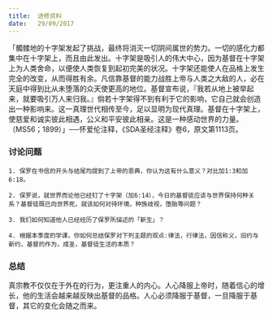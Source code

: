 ```yaml
---
title:  进修资料
date:   29/09/2017
---
```


「髑髅地的十字架发起了挑战，最终将消灭一切阴间属世的势力。一切的感化力都集中在十字架上，而且由此发出。十字架是吸引人的伟大中心，因为基督在十字架上为人类舍命，以便使人类恢复到起初完美的状况。十字架还能使人在品格上发生完全的改变，从而得胜有余。凡信靠基督的能力战胜上帝与人类之大敌的人，必在天庭中得到比从未堕落的众天使更高的地位。基督宣布说，『我若从地上被举起来，就要吸引万人来归我。』倘若十字架得不到有利于它的影响，它自己就会创造出一种影响来。这一真理世代相传至今，足以显明为现代真理。基督在十字架上，使慈爱和诚实彼此相遇，公义和平安彼此相亲。这是一种感动世界的力量。（MS56；1899）」──怀爱伦注释，《SDA圣经注释》卷6，原文第1113页。

### 讨论问题

`1. 保罗在书信的开头与结尾均提到了上帝的恩典，你认为这有什么意义？对比加1:3和加6:18。`

`2. 保罗说，就世界而论他已经钉了十字架（加6:14），今日的基督徒应该与世界保持何种关系？基督徒既已向世界死，就该如何对待环境，种族歧视，堕胎等问题？`

`3. 我们如何知道他人已经经历了保罗所描述的「新生」？`

`4. 根据本季度的学课，你如何总结保罗对下列主题的观点:律法，行律法，因信称义，旧约与新约，基督的作为，成圣，基督徒生活的本质？`

### 总结

真宗教不仅仅在于外在的行为，更注重人的内心。人心降服上帝时，随着信心的增长，他的生活会越来越反映出基督的品格。人心必须降服于基督，一旦降服于基督，其它的变化会随之而来。
